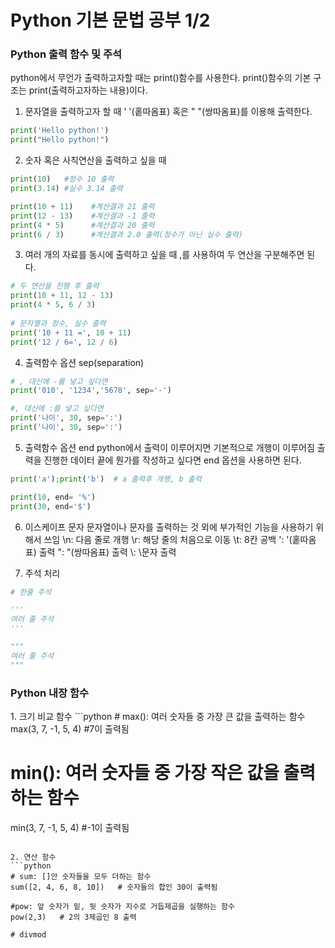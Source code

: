 <h1>Python 기본 문법 공부 1/2</h3>

<h3>Python 출력 함수 및 주석</h3>
python에서 무언가 출력하고자할 때는 print()함수를 사용한다.
print()함수의 기본 구조는 print(출력하고자하는 내용)이다.

1. 문자열을 출력하고자 할 때
' '(홑따옴표) 혹은 " "(쌍따옴표)를 이용해 출력한다.
```python
print('Hello python!')
print("Hello python!")
```

2. 숫자 혹은 사칙연산을 출력하고 싶을 때
```python
print(10)   #정수 10 출력
print(3.14) #실수 3.14 출력

print(10 + 11)    #계산결과 21 출력
print(12 - 13)    #계산결과 -1 출력
print(4 * 5)      #계산결과 20 출력
print(6 / 3)      #계산결과 2.0 출력(정수가 아닌 실수 출력)
```

3. 여러 개의 자료를 동시에 출력하고 싶을 때
,를 사용하여 두 연산을 구분해주면 된다.
```python
# 두 연산을 진행 후 출력
print(10 + 11, 12 - 13)
print(4 * 5, 6 / 3)
 
# 문자열과 정수, 실수 출력
print('10 + 11 =', 10 + 11)
print('12 / 6=', 12 / 6)
```

4. 출력함수 옵션 sep(separation)
```python
# , 대신에 -를 넣고 싶다면
print('010', '1234','5678', sep='-')

#, 대신에 :를 넣고 싶다면
print('나이', 30, sep=':')
print('나이', 30, sep=':')
```

5. 출력함수 옵션 end
python에서 출력이 이루어지면 기본적으로 개행이 이루어짐
출력을 진행한 데이터 끝에 뭔가를 작성하고 싶다면 end 옵션을 사용하면 된다.
```python
print('a');print('b')  # a 출력후 개행, b 출력

print(10, end= '%')
print(30, end='$')
```

6. 이스케이프 문자
문자열이나 문자를 출력하는 것 외에 부가적인 기능을 사용하기 위해서 쓰임
 \n: 다음 줄로 개행
 \r: 해당 줄의 처음으로 이동
 \t: 8칸 공백
 \': '(홑따옴표) 출력
 \": "(쌍따옴표) 출력
 \\: \문자 출력

7. 주석 처리
```python
# 한줄 주석

'''
여러 줄 주석
'''

"""
여러 줄 주석 
"""
```

<h3>Python 내장 함수</h3>
1. 크기 비교 함수
```python
# max(): 여러 숫자들 중 가장 큰 값을 출력하는 함수
max(3, 7, -1, 5, 4)   #7이 출력됨

# min(): 여러 숫자들 중 가장 작은 값을 출력하는 함수
min(3, 7, -1, 5, 4)   #-1이 출력됨
```

2. 연산 함수
```python
# sum: []안 숫자들을 모두 더하는 함수
sum([2, 4, 6, 8, 10])   # 숫자들의 합인 30이 출력됨

#pow: 앞 숫자가 밑, 뒷 숫자가 지수로 거듭제곱을 실행하는 함수
pow(2,3)   # 2의 3제곱인 8 출력 

# divmod

